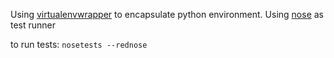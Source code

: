 Using [virtualenvwrapper](http://virtualenvwrapper.readthedocs.org/en/latest/) to encapsulate python environment.
Using [nose](https://nose.readthedocs.org/en/latest/) as test runner

to run tests: ```nosetests --rednose```
